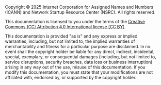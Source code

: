 Copyright © 2025 Internet Corporation for Assigned Names and Numbers (ICANN) and Network Startup Resource Center (NSRC). All rights reserved.

This documentation is licensed to you under the terms of the [Creative Commons (CC) Attribution 4.0 International license (CC BY)](https://creativecommons.org/licenses/by-sa/4.0).


This documentation is provided "as is" and any express or implied warranties, including, but not limited to, the implied warranties of merchantability and fitness for a particular purpose are disclaimed. In no event shall the copyright holder be liable for any direct, indirect, incidental, special, exemplary, or consequential damages (including, but not limited to, service disruptions, security breaches, data loss or business interruption) arising in any way out of the use, misuse of this documentation. If you modify this documentation, you must state that your modifications are not affiliated with, endorsed by, or supported by the copyright holder. 






